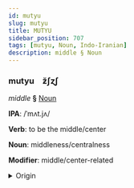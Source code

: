 ```yaml
---
id: mutyu
slug: mutyu
title: MUTYU
sidebar_position: 707
tags: [mutyu, Noun, Indo-Iranian]
description: middle § Noun
---
```


### mutyu&emsp;<span kind="abugida">ƶ̆ʃɀʃ</span>

*middle* **§** [Noun](../../tags/Noun)

**IPA**: /ˈmʌt.jʌ/

**Verb**: to be the middle/center

**Noun**: middleness/centralness

**Modifier**: middle/center-related

<details>
    <summary>Origin</summary>
    Sanskrit मध्य madhya /məd̪ʱ.jᵊ/<br/>
    <em>Indo-Iranian Language Family</em>
</details>